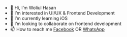 - 👋 Hi, I’m Woliul Hasan
- 👀 I’m interested in UI/UX & Frontend Development
- 🌱 I’m currently learning iOS
- 💞️ I’m looking to collaborate on frontend development
- 📫 How to reach me  [Facebook](https://www.facebook.com/WoliulDesign/) OR [WhatsApp](https://wa.me/8801672448002)

<!---
hmwoliul/hmwoliul is a ✨ special ✨ repository because its `README.md` (this file) appears on your GitHub profile.
You can click the Preview link to take a look at your changes.
--->
